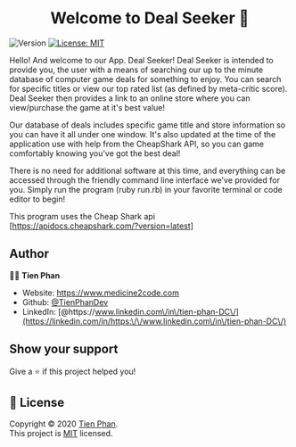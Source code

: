 <h1 align="center">Welcome to Deal Seeker 👋</h1>
<p>
  <img alt="Version" src="https://img.shields.io/badge/version-0.1.0-blue.svg?cacheSeconds=2592000" />
  <a href="https://choosealicense.com/licenses/mit/" target="_blank">
    <img alt="License: MIT" src="https://img.shields.io/badge/License-MIT-yellow.svg" />
  </a>
</p>

Hello! And welcome to our App. Deal Seeker!  Deal Seeker is intended to provide you, the user with a means of
searching our up to the minute database of computer game deals for something to enjoy.  You can search for specific titles or view 
our top rated list (as defined by meta-critic score).  Deal Seeker then provides a link to an online store where you can view/purchase
the game at it's best value!  

Our database of deals includes specific game title and store information so you can have it all under one window.  It's also updated at the time
of the application use with help from the CheapShark API, so you can game comfortably knowing you've got the best deal!

There is no need for additional software at this time, and everything can be accessed through the friendly command line interface we've provided 
for you.  Simply run the program (ruby run.rb) in your favorite terminal or code editor to begin!

This program uses the Cheap Shark api<br/>
[https://apidocs.cheapshark.com/?version=latest]

## Author

👨‍💻 **Tien Phan**

* Website: https://www.medicine2code.com
* Github: [@TienPhanDev](https://github.com/TienPhanDev)
* LinkedIn: [@https:\/\/www.linkedin.com\/in\/tien-phan-DC\/](https://linkedin.com/in/https:\/\/www.linkedin.com\/in\/tien-phan-DC\/)

## Show your support

Give a ⭐️ if this project helped you!

## 📝 License

Copyright © 2020 [Tien Phan](https://github.com/TienPhanDev).<br />
This project is [MIT](https://choosealicense.com/licenses/mit/) licensed.
